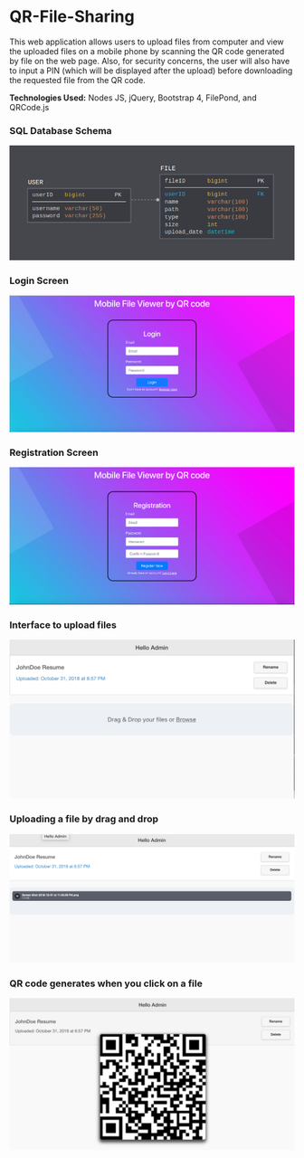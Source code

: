 # QR-File-Sharing

This web application allows users to upload files from computer and view the uploaded files on a mobile phone by scanning the QR code generated by file on the web page. Also, for security concerns, the user will also have to input a PIN (which will be displayed after the upload) before downloading the requested file from the QR code. 

**Technologies Used:** Nodes JS, jQuery, Bootstrap 4, FilePond, and QRCode.js

### **SQL Database Schema**
![SQL Database Schema](images/pic1.png)

### **Login Screen**
![Login Screen](images/pic2.png)

### **Registration Screen**
![Registration Screen](images/pic3.png)

### **Interface to upload files**
![Interface to upload Files](images/pic4.png)

### **Uploading a file by drag and drop**
![Uploading a File by drag and drop](images/pic5.png)

### **QR code generates when you click on a file**
![QR code generates when you click on a file](images/pic6.png)

